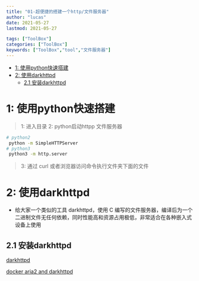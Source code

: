 ```yaml
---
title: "01-超便捷的搭建一个http/文件服务器"
author: "lucas"
date: 2021-05-27
lastmod: 2021-05-27

tags: ["ToolBox"]
categories: ["ToolBox"]
keywords: ["ToolBox","tool","文件服务器"]
---
```


- [1: 使用python快速搭建](#1-使用python快速搭建)
- [2: 使用darkhttpd](#2-使用darkhttpd)
  - [2.1 安装darkhttpd](#21-安装darkhttpd)

# 1: 使用python快速搭建
> 1: 进入目录
> 2: python启动httpp 文件服务器

```bash
# python2
 python -m SimpleHTTPServer
# python3
 python3 -m http.server

```
> 3: 通过 curl 或者浏览器访问命令执行文件夹下面的文件

# 2: 使用darkhttpd 
- 给大家一个类似的工具 darkhttpd，使用 C 编写的文件服务器，编译后为一个二进制文件无任何依赖，同时性能高和资源占用极低，非常适合在各种嵌入式设备上使用

## 2.1 安装darkhttpd

[darkhttpd](https://github.com/4kercc/darkhttpd)


[docker aria2 and darkhttpd](https://github.com/test482/docker-aria2-and-darkhttpd)




